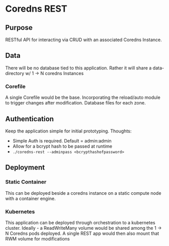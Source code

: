 # Coredns REST

## Purpose
RESTful API for interacting via CRUD with an associated Coredns Instance.

## Data
There will be no database tied to this application. Rather it will share a data-directory w/ 1 -> N coredns Instances

### Corefile
A single Corefile would be the base.
Incorporating the reload/auto module to trigger changes after modification.
Database files for each zone.

## Authentication
Keep the application simple for initial prototyping.
Thoughts:
* Simple Auth is required. Default = admin:admin
* Allow for a bcrypt hash to be passed at runtime
* `./coredns-rest --adminpass <bcrypthashofpassword>` 

## Deployment

### Static Container
This can be deployed beside a coredns instance on a static compute node with a container engine.

### Kubernetes
This application can be deployed through orchestration to a kubernetes cluster.
Ideally - a ReadWriteMany volume would be shared among the 1 -> N Coredns pods deployed.
A single REST app would then also mount that RWM volume for modifications
